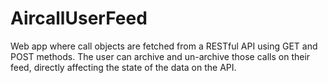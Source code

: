 # AircallUserFeed
Web app where call objects are fetched from a RESTful API using GET and POST methods. The user can archive and un-archive those calls on their feed, directly affecting the state of the data on the API.
